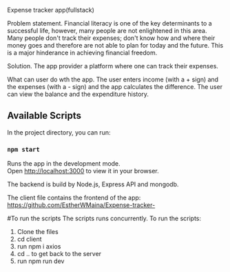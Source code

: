 Expense tracker app(fullstack)

Problem statement.
Financial literacy is one of the key determinants to a successful life, however, many people are not enlightened in this area. Many people don't track their expenses; don't know how and where their money goes and therefore are not able to plan for today and the future. This is a major hinderance in achieving financial freedom.

Solution.
The app provider a platform where one can track their expenses.

What can user do wth the app.
The user enters income (with a + sign) and the expenses (with a - sign) and the app calculates the difference. 
The user can view the balance and the expenditure history.


## Available Scripts

In the project directory, you can run:

### `npm start`

Runs the app in the development mode.\
Open [http://localhost:3000](http://localhost:3000) to view it in your browser.

The backend is build by Node.js, Express API and mongodb.

The client file contains the frontend of the app: https://github.com/EstherWMaina/Expense-tracker-

#To run the scripts
The scripts runs concurrently.
To run the scripts:
1. Clone the files
2. cd client 
3. run npm i axios
4. cd .. to get back to the server
5. run npm run dev 


